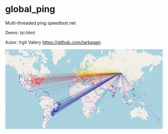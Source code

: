 # global_ping
Multi-threaded ping speedtest.net

Demo: tsi.html

Autor: Irgit Valery https://github.com/tarbagan

![Иллюстрация к проекту](https://raw.githubusercontent.com/tarbagan/global_ping/master/Screenshot_2019-04-04%20Screenshot.png)

